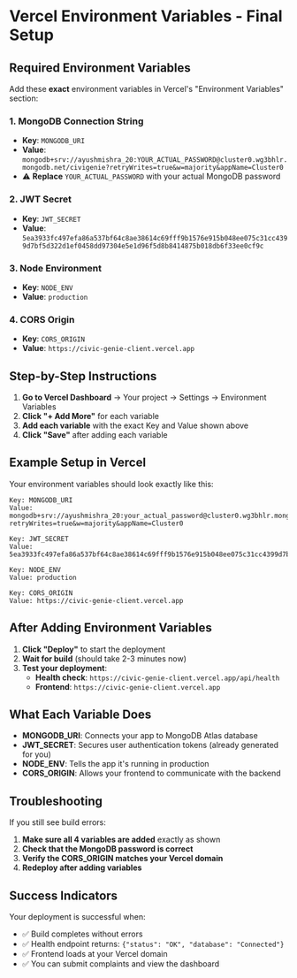 # Vercel Environment Variables - Final Setup

## Required Environment Variables

Add these **exact** environment variables in Vercel's "Environment Variables" section:

### 1. MongoDB Connection String
- **Key**: `MONGODB_URI`
- **Value**: `mongodb+srv://ayushmishra_20:YOUR_ACTUAL_PASSWORD@cluster0.wg3bhlr.mongodb.net/civigenie?retryWrites=true&w=majority&appName=Cluster0`
- ⚠️ **Replace** `YOUR_ACTUAL_PASSWORD` with your actual MongoDB password

### 2. JWT Secret
- **Key**: `JWT_SECRET`
- **Value**: `5ea3933fc497efa86a537bf64c8ae38614c69fff9b1576e915b048ee075c31cc4399d7bf5d322d1ef0458dd97304e5e1d96f5d8b8414875b018db6f33ee0cf9c`

### 3. Node Environment
- **Key**: `NODE_ENV`
- **Value**: `production`

### 4. CORS Origin
- **Key**: `CORS_ORIGIN`
- **Value**: `https://civic-genie-client.vercel.app`

## Step-by-Step Instructions

1. **Go to Vercel Dashboard** → Your project → Settings → Environment Variables
2. **Click "+ Add More"** for each variable
3. **Add each variable** with the exact Key and Value shown above
4. **Click "Save"** after adding each variable

## Example Setup in Vercel

Your environment variables should look exactly like this:

```
Key: MONGODB_URI
Value: mongodb+srv://ayushmishra_20:your_actual_password@cluster0.wg3bhlr.mongodb.net/civigenie?retryWrites=true&w=majority&appName=Cluster0

Key: JWT_SECRET
Value: 5ea3933fc497efa86a537bf64c8ae38614c69fff9b1576e915b048ee075c31cc4399d7bf5d322d1ef0458dd97304e5e1d96f5d8b8414875b018db6f33ee0cf9c

Key: NODE_ENV
Value: production

Key: CORS_ORIGIN
Value: https://civic-genie-client.vercel.app
```

## After Adding Environment Variables

1. **Click "Deploy"** to start the deployment
2. **Wait for build** (should take 2-3 minutes now)
3. **Test your deployment**:
   - **Health check**: `https://civic-genie-client.vercel.app/api/health`
   - **Frontend**: `https://civic-genie-client.vercel.app`

## What Each Variable Does

- **MONGODB_URI**: Connects your app to MongoDB Atlas database
- **JWT_SECRET**: Secures user authentication tokens (already generated for you)
- **NODE_ENV**: Tells the app it's running in production
- **CORS_ORIGIN**: Allows your frontend to communicate with the backend

## Troubleshooting

If you still see build errors:
1. **Make sure all 4 variables are added** exactly as shown
2. **Check that the MongoDB password is correct**
3. **Verify the CORS_ORIGIN matches your Vercel domain**
4. **Redeploy after adding variables**

## Success Indicators

Your deployment is successful when:
- ✅ Build completes without errors
- ✅ Health endpoint returns: `{"status": "OK", "database": "Connected"}`
- ✅ Frontend loads at your Vercel domain
- ✅ You can submit complaints and view the dashboard
